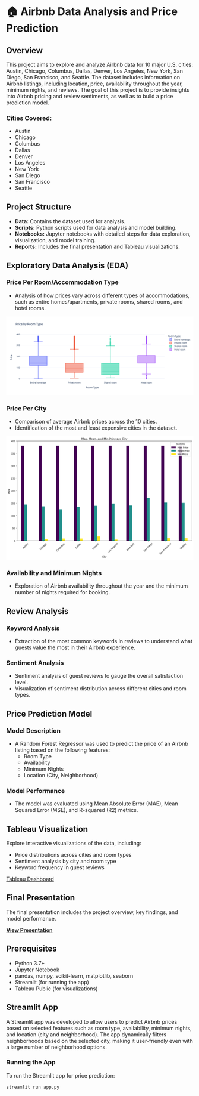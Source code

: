 # 🏠 Airbnb Data Analysis and Price Prediction
## Overview

This project aims to explore and analyze Airbnb data for 10 major U.S. cities: Austin, Chicago, Columbus, Dallas, Denver, Los Angeles, New York, San Diego, San Francisco, and Seattle. The dataset includes information on Airbnb listings, including location, price, availability throughout the year, minimum nights, and reviews. The goal of this project is to provide insights into Airbnb pricing and review sentiments, as well as to build a price prediction model.

### Cities Covered:
- Austin
- Chicago
- Columbus
- Dallas
- Denver
- Los Angeles
- New York
- San Diego
- San Francisco
- Seattle

## Project Structure

- **Data:** Contains the dataset used for analysis.
- **Scripts:** Python scripts used for data analysis and model building.
- **Notebooks:** Jupyter notebooks with detailed steps for data exploration, visualization, and model training.
- **Reports:** Includes the final presentation and Tableau visualizations.

## Exploratory Data Analysis (EDA)

### Price Per Room/Accommodation Type
- Analysis of how prices vary across different types of accommodations, such as entire homes/apartments, private rooms, shared rooms, and hotel rooms.

![Price Distribution](Images/price_room_box.png)

### Price Per City
- Comparison of average Airbnb prices across the 10 cities.
- Identification of the most and least expensive cities in the dataset.

![Price Distribution](Images/min_max_mean.png)


### Availability and Minimum Nights
- Exploration of Airbnb availability throughout the year and the minimum number of nights required for booking.

## Review Analysis

### Keyword Analysis
- Extraction of the most common keywords in reviews to understand what guests value the most in their Airbnb experience.

### Sentiment Analysis
- Sentiment analysis of guest reviews to gauge the overall satisfaction level.
- Visualization of sentiment distribution across different cities and room types.

## Price Prediction Model

### Model Description
- A Random Forest Regressor was used to predict the price of an Airbnb listing based on the following features:
  - Room Type
  - Availability
  - Minimum Nights
  - Location (City, Neighborhood)

### Model Performance
- The model was evaluated using Mean Absolute Error (MAE), Mean Squared Error (MSE), and R-squared (R2) metrics.

## Tableau Visualization

Explore interactive visualizations of the data, including:
- Price distributions across cities and room types
- Sentiment analysis by city and room type
- Keyword frequency in guest reviews

[Tableau Dashboard](https://public.tableau.com/app/profile/lasma.oficiere/viz/Book1_17243585527130/AirBnB?publish=yes)

## Final Presentation

The final presentation includes the project overview, key findings, and model performance.

**[View Presentation](#)**

## Prerequisites
- Python 3.7+
- Jupyter Notebook
- pandas, numpy, scikit-learn, matplotlib, seaborn
- Streamlit (for running the app)
- Tableau Public (for visualizations)

## Streamlit App

A Streamlit app was developed to allow users to predict Airbnb prices based on selected features such as room type, availability, minimum nights, and location (city and neighborhood). The app dynamically filters neighborhoods based on the selected city, making it user-friendly even with a large number of neighborhood options.

### Running the App
To run the Streamlit app for price prediction:

```bash
streamlit run app.py

